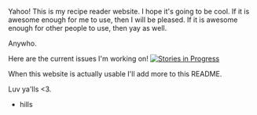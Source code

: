 Yahoo!
This is my recipe reader website. I hope it's going to be cool. If it is awesome enough for me to use, then I will be pleased. If it is awesome enough for other people to use, then yay as well.

Anywho.

Here are the current issues I'm working on! [![Stories in Progress](https://badge.waffle.io/hillarysanders/recipereader.svg?label=in%20progress&title=In%20Progress)](http://waffle.io/hillarysanders/recipereader)



When this website is actually usable I'll add more to this README. 

Luv ya'lls <3.

- hills
